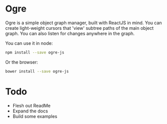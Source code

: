 # Ogre

Ogre is a simple object graph manager, built with ReactJS in mind. You can create light-weight cursors that 'view' subtree paths of the main object graph. You can also listen for changes anywhere in the graph.

You can use it in node:

```bash
npm install --save ogre-js
```

Or the browser:

```bash
bower install --save ogre-js
```


# Todo

- Flesh out ReadMe
- Expand the docs
- Build some examples

